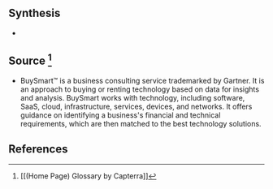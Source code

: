 ## Synthesis
- 
## Source [^1]
- BuySmart™ is a business consulting service trademarked by Gartner. It is an approach to buying or renting technology based on data for insights and analysis. BuySmart works with technology, including software, SaaS, cloud, infrastructure, services, devices, and networks. It offers guidance on identifying a business's financial and technical requirements, which are then matched to the best technology solutions.
## References

[^1]: [[(Home Page) Glossary by Capterra]]